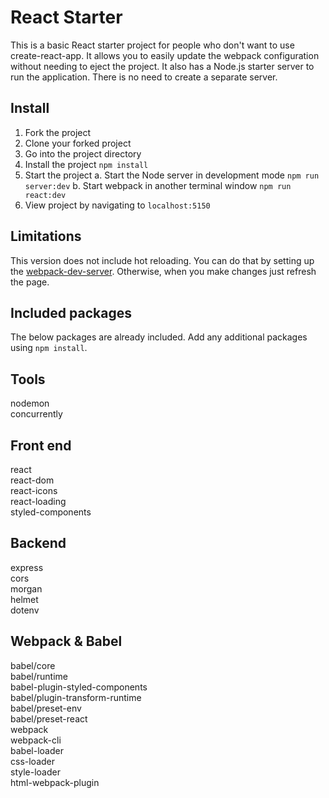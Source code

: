 # React Starter

This is a basic React starter project for people who don't want to use create-react-app. It allows you to easily update the webpack configuration without needing to eject the project. It also has a Node.js starter server to run the application. There is no need to create a separate server.

## Install

1. Fork the project
2. Clone your forked project
3. Go into the project directory
4. Install the project
    `npm install`
5. Start the project
    a. Start the Node server in development mode
        `npm run server:dev`
    b. Start webpack in another terminal window
        `npm run react:dev`
6. View project by navigating to `localhost:5150`

## Limitations

This version does not include hot reloading. You can do that by setting up the [webpack-dev-server](https://github.com/webpack/webpack-dev-server). Otherwise, when you make changes just refresh the page.

## Included packages
The below packages are already included. Add any additional packages using `npm install`.

## Tools
nodemon\
concurrently


## Front end
react\
react-dom\
react-icons\
react-loading\
styled-components

## Backend
express\
cors\
morgan\
helmet\
dotenv

## Webpack & Babel
babel/core\
babel/runtime\
babel-plugin-styled-components\
babel/plugin-transform-runtime\
babel/preset-env\
babel/preset-react\
webpack\
webpack-cli\
babel-loader\
css-loader\
style-loader\
html-webpack-plugin


